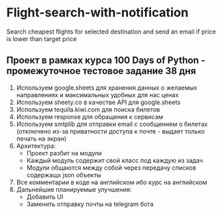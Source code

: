 # Flight-search-with-notification
Search cheapest flights for selected destination and send an email if price is lower than target price
## Проект в рамках курса 100 Days of Python - промежуточное тестовое задание 38 дня
1. Используем google.sheets для хранения данных о желаемых направлениях и максимальных удобных для нас ценах
2. Используем sheety.co в качестве API для google.sheets 
3. Используем tequila.kiwi.com для поиска билетов
4. Используем response для обращения к сервисам
5. Используем smtplib для отправки email с сообщением о билетах (отключено из-за приватности доступа к почте - выдает только печать на экран)
6. Архитектура:
    - Проект разбит на модули
    - Каждый модуль содержит свой класс под каждую из задач
    - Модули общаются между собой через передачу списков содержащх json объекты
7. Все комментарии в коде на английском ибо курс на английском
8. Дальнейшие планируемые улучшения:
    - Добавить UI
    - Заменить отправку почты на telegram бота
